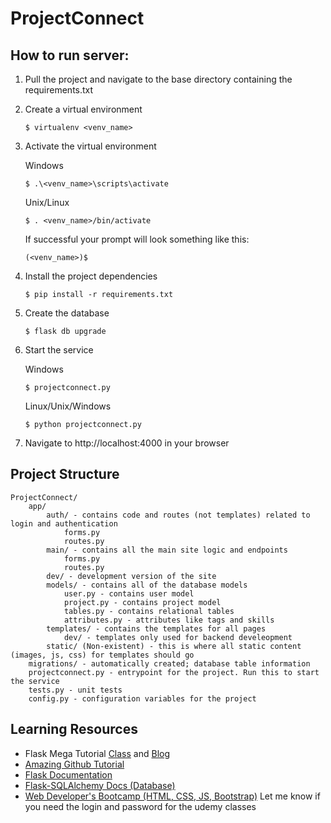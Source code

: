 # ProjectConnect
## How to run server:
1. Pull the project and navigate to the base directory containing the requirements.txt
2. Create a virtual environment
    
    ```
    $ virtualenv <venv_name>
    ```
3. Activate the virtual environment
    
    Windows
    ```
    $ .\<venv_name>\scripts\activate
    ```
    
    Unix/Linux
    ```
    $ . <venv_name>/bin/activate
    ```
    
    If successful your prompt will look something like this:
    
    ```
    (<venv_name>)$
    ```
4. Install the project dependencies
    
    ```
    $ pip install -r requirements.txt
    ```

5. Create the database

    ```
    $ flask db upgrade
    ```
    

6. Start the service

    Windows
    ```
    $ projectconnect.py
    ```

    Linux/Unix/Windows
    ```
    $ python projectconnect.py
    ```


7. Navigate to http://localhost:4000 in your browser

## Project Structure

    ProjectConnect/
        app/
            auth/ - contains code and routes (not templates) related to login and authentication
                forms.py
                routes.py
            main/ - contains all the main site logic and endpoints
                forms.py
                routes.py
            dev/ - development version of the site
            models/ - contains all of the database models
                user.py - contains user model
                project.py - contains project model
                tables.py - contains relational tables
                attributes.py - attributes like tags and skills
            templates/ - contains the templates for all pages
                dev/ - templates only used for backend develeopment
            static/ (Non-existent) - this is where all static content (images, js, css) for templates should go
        migrations/ - automatically created; database table information
        projectconnect.py - entrypoint for the project. Run this to start the service
        tests.py - unit tests
        config.py - configuration variables for the project

## Learning Resources

* Flask Mega Tutorial [Class](https://www.udemy.com/flask-mega-tutorial/) and [Blog](https://blog.miguelgrinberg.com/post/the-flask-mega-tutorial-part-i-hello-world)
* [Amazing Github Tutorial](https://learngitbranching.js.org/)
* [Flask Documentation](http://flask.pocoo.org/)
* [Flask-SQLAlchemy Docs (Database)](http://flask-sqlalchemy.pocoo.org/2.3/)
* [Web Developer's Bootcamp (HTML, CSS, JS, Bootstrap)](https://www.udemy.com/the-web-developer-bootcamp/)
Let me know if you need the login and password for the udemy classes
